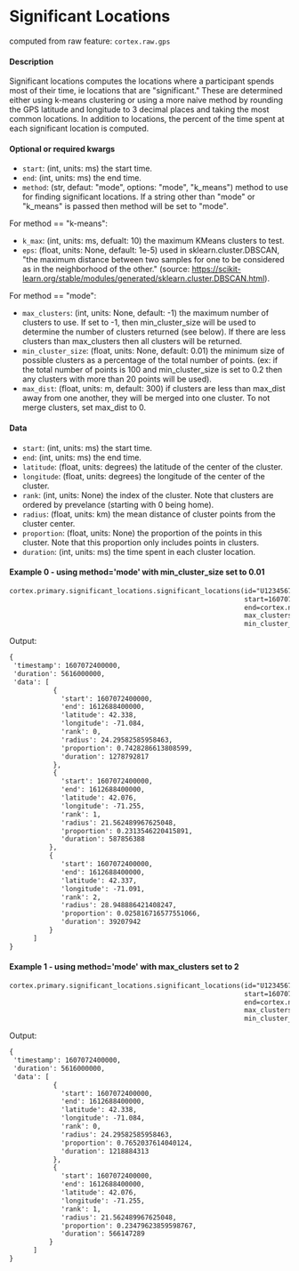 # Significant Locations

computed from raw feature: `cortex.raw.gps`

#### Description

Significant locations computes the locations where a participant spends most of their time, ie locations that are "significant." These are determined either using k-means clustering or using a more naive method by rounding the GPS latitude and longitude to 3 decimal places and taking the most common locations. In addition to locations, the percent of the time spent at each significant location is computed.

#### Optional or required kwargs

- `start`: (int, units: ms) the start time.
- `end`: (int, units: ms) the end time.
- `method`: (str, defaut: "mode", options: "mode", "k_means") method to use for finding significant locations. If a string other than "mode" or "k_means" is passed then method will be set to "mode".

For method == "k-means":
- `k_max`: (int, units: ms, defualt: 10) the maximum KMeans clusters to test.
- `eps`: (float, units: None, default: 1e-5) used in sklearn.cluster.DBSCAN, "the maximum distance between two samples for one to be considered as in the neighborhood of the other." (source: https://scikit-learn.org/stable/modules/generated/sklearn.cluster.DBSCAN.html).

For method == "mode":
- `max_clusters`: (int, units: None, default: -1) the maximum number of clusters to use. If set to -1, then min_cluster_size will be used to determine the number of clusters returned (see below). If there are less clusters than max_clusters then all clusters will be returned. 
- `min_cluster_size`: (float, units: None, default: 0.01) the minimum size of possible clusters as a percentage of the total number of points. (ex: if the total number of points is 100 and min_cluster_size is set to 0.2 then any clusters with more than 20 points will be used).
- `max_dist`: (float, units: m, default: 300) if clusters are less than max_dist away from one another, they will be merged into one cluster. To not merge clusters, set max_dist to 0. 

#### Data
- `start`: (int, units: ms) the start time.
- `end`: (int, units: ms) the end time.
- `latitude`: (float, units: degrees) the latitude of the center of the cluster.
- `longitude`: (float, units: degrees) the longitude of the center of the cluster.
- `rank`: (int, units: None) the index of the cluster. Note that clusters are ordered by prevelance (starting with 0 being home). 
- `radius`: (float, units: km) the mean distance of cluster points from the cluster center.
- `proportion`: (float, units: None) the proportion of the points in this cluster. Note that this proportion only includes points in clusters.
- `duration`: (int, units: ms) the time spent in each cluster location.

#### Example 0 - using method='mode' with min_cluster_size set to 0.01

```markdown
cortex.primary.significant_locations.significant_locations(id="U1234567890",
                                                           start=1607072400000,
                                                           end=cortex.now(),
                                                           max_clusters=-1,
                                                           min_cluster_size=0.01)
 ```
 Output:
 ```markdown
{
  'timestamp': 1607072400000,
  'duration': 5616000000,
  'data': [
            {
              'start': 1607072400000,
              'end': 1612688400000,
              'latitude': 42.338,
              'longitude': -71.084,
              'rank': 0,
              'radius': 24.29582585958463,
              'proportion': 0.7428286613808599,
              'duration': 1278792817
            },
            {
              'start': 1607072400000,
              'end': 1612688400000,
              'latitude': 42.076,
              'longitude': -71.255,
              'rank': 1,
              'radius': 21.562489967625048,
              'proportion': 0.2313546220415891,
              'duration': 587856388
           },
           {
              'start': 1607072400000,
              'end': 1612688400000,
              'latitude': 42.337,
              'longitude': -71.091,
              'rank': 2,
              'radius': 28.948886421408247,
              'proportion': 0.025816716577551066,
              'duration': 39207942
           }
       ]
}
```
#### Example 1 - using method='mode' with max_clusters set to 2
```markdown
cortex.primary.significant_locations.significant_locations(id="U1234567890",
                                                           start=1607072400000,
                                                           end=cortex.now(),
                                                           max_clusters=2,
                                                           min_cluster_size=0.01)
 ```
 Output:
 ```markdown
{
  'timestamp': 1607072400000,
  'duration': 5616000000,
  'data': [
            {
              'start': 1607072400000,
              'end': 1612688400000,
              'latitude': 42.338,
              'longitude': -71.084,
              'rank': 0,
              'radius': 24.29582585958463,
              'proportion': 0.7652037614040124,
              'duration': 1218884313
            },
            {
              'start': 1607072400000,
              'end': 1612688400000,
              'latitude': 42.076,
              'longitude': -71.255,
              'rank': 1,
              'radius': 21.562489967625048,
              'proportion': 0.23479623859598767,
              'duration': 566147289
           }
       ]
}
```

